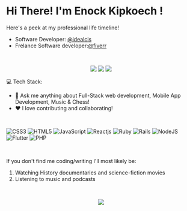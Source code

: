 <h1>Hi There! I'm Enock Kipkoech ! </h1>

Here's a peek at my professional life timeline!


- Software Developer: [@idealcis](https://idealcis.com)
- Frelance Software developer:[@fiverr](https://www.fiverr.com/e_nklagat)


[<br><p align='center'> <img src="https://img.shields.io/badge/website-enocklagat.com-green?style=for-the-badge&logo=appveyor"/>][1]
[<img src="https://img.shields.io/badge/Gmail-enocklagatson@gmail.com-orange?style=for-the-badge&logo=google"/>][2]
[<img src="https://img.shields.io/badge/linkedin-enocklagat-blue?style=for-the-badge&logo=linkedin"/>][3]

:computer: Tech Stack: 

 - 💬 Ask me anything about Full-Stack web development, Mobile App Development, Music & Chess!
 - ❤️ I love contributing and collaborating!

<br/>

![CSS3](https://img.shields.io/badge/css3-%231572B6.svg?style=for-the-badge&logo=css3&logoColor=white)
![HTML5](https://img.shields.io/badge/html5-%23E34F26.svg?style=for-the-badge&logo=html5&logoColor=white)
![JavaScript](https://img.shields.io/badge/javascript-%23323330.svg?style=for-the-badge&logo=javascript&logoColor=%23F7DF1E)
![Reactjs](https://img.shields.io/badge/reactjs-%231572B6.svg?style=for-the-badge&logo=react&logoColor=white)
![Ruby](https://img.shields.io/badge/ruby-%23E34F26.svg?style=for-the-badge&logo=ruby&logoColor=white)
![Rails](https://img.shields.io/badge/rails-%23E34F26.svg?style=for-the-badge&logo=rubyonrails&logoColor=white)
![NodeJS](https://img.shields.io/badge/node.js-6DA55F?style=for-the-badge&logo=node.js&logoColor=white)
![Flutter](https://img.shields.io/badge/flutter-%231572B6.svg?style=for-the-badge&logo=flutter&logoColor=white)
![PHP](https://img.shields.io/badge/PHP-%231572B6.svg?style=for-the-badge&logo=PHP&logoColor=white)

</br>

If you don't find me coding/writing I'll most likely be:
1. Watching History documentaries and science-fiction movies
2. Listening to music and podcasts

<br/>

<p align="center"><img src="https://github-readme-streak-stats.herokuapp.com/?user=e-nk&theme=dark&ring=FFB19A&hide_border=true&currStreakNum=F6A085&fire=F6A085&currStreakLabel=F6A085"></p>


 [1]: https://enocklagat.com/
 [2]: mailto:enocklagatson@gmail.com
 [3]: https://www.linkedin.com/in/enock-lagat/
 [4]: https://twitter.com/e-nk
 
 


